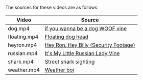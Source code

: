 The sources for these videos are as follows:

| Video         | Source                                                                                |
| ------------- | ------------------------------------------------------------------------------------- |
| dog.mp4       | [if you wanna be a dog WOOF vine](https://www.youtube.com/watch?v=rqJX-91cYx4)        |
| floating.mp4  | [Floating dog head](https://www.youtube.com/watch?v=JPhoyrcGJcw)                      |
| heyron.mp4    | [Hey Ron, Hey Billy (Security Footage)](https://www.youtube.com/watch?v=t7Fa6baMjKk)  |
| russian.mp4   | [It's My Little Russian Lady Vine](https://www.youtube.com/watch?v=Cjk9MRpMvMU)       |
| shark.mp4     | [Street shark sighting](https://www.youtube.com/watch?v=zHIbHThzhIA)                  |
| weather.mp4   | [Weather boi](https://www.youtube.com/watch?v=py44k46RR_0)                            |